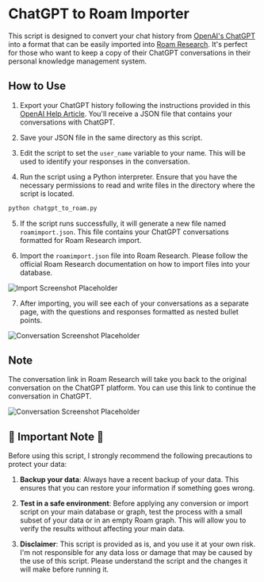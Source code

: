 # ChatGPT to Roam Importer

This script is designed to convert your chat history from [OpenAI's ChatGPT](https://openai.com/research/chatgpt) into a format that can be easily imported into [Roam Research](https://roamresearch.com/). It's perfect for those who want to keep a copy of their ChatGPT conversations in their personal knowledge management system.

## How to Use

1. Export your ChatGPT history following the instructions provided in this [OpenAI Help Article](https://help.openai.com/en/articles/7260999-how-do-i-export-my-chatgpt-history-and-data). You'll receive a JSON file that contains your conversations with ChatGPT.

2. Save your JSON file in the same directory as this script.

3. Edit the script to set the `user_name` variable to your name. This will be used to identify your responses in the conversation.

4. Run the script using a Python interpreter. Ensure that you have the necessary permissions to read and write files in the directory where the script is located.

```python
python chatgpt_to_roam.py
```

5. If the script runs successfully, it will generate a new file named `roamimport.json`. This file contains your ChatGPT conversations formatted for Roam Research import.

6. Import the `roamimport.json` file into Roam Research. Please follow the official Roam Research documentation on how to import files into your database.

![Import Screenshot Placeholder](./import_screenshot.png)

7. After importing, you will see each of your conversations as a separate page, with the questions and responses formatted as nested bullet points.

![Conversation Screenshot Placeholder](./conversation_screenshot.png)

## Note

The conversation link in Roam Research will take you back to the original conversation on the ChatGPT platform. You can use this link to continue the conversation in ChatGPT.

![Conversation Screenshot Placeholder](./conversation_screenshot.png)

## 🚨 Important Note 🚨

Before using this script, I strongly recommend the following precautions to protect your data:

1. **Backup your data**: Always have a recent backup of your data. This ensures that you can restore your information if something goes wrong.

2. **Test in a safe environment**: Before applying any conversion or import script on your main database or graph, test the process with a small subset of your data or in an empty Roam graph. This will allow you to verify the results without affecting your main data.

3. **Disclaimer**: This script is provided as is, and you use it at your own risk. I'm not responsible for any data loss or damage that may be caused by the use of this script. Please understand the script and the changes it will make before running it.

